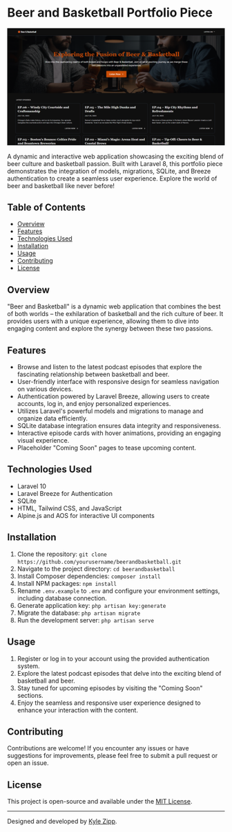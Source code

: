 # Beer and Basketball Portfolio Piece

![Beer and Basketball Logo](/public/images/screenshot.png)

A dynamic and interactive web application showcasing the exciting blend of beer culture and basketball passion. Built with Laravel 8, this portfolio piece demonstrates the integration of models, migrations, SQLite, and Breeze authentication to create a seamless user experience. Explore the world of beer and basketball like never before!

## Table of Contents

- [Overview](#overview)
- [Features](#features)
- [Technologies Used](#technologies-used)
- [Installation](#installation)
- [Usage](#usage)
- [Contributing](#contributing)
- [License](#license)

## Overview

"Beer and Basketball" is a dynamic web application that combines the best of both worlds – the exhilaration of basketball and the rich culture of beer. It provides users with a unique experience, allowing them to dive into engaging content and explore the synergy between these two passions.

## Features

- Browse and listen to the latest podcast episodes that explore the fascinating relationship between basketball and beer.
- User-friendly interface with responsive design for seamless navigation on various devices.
- Authentication powered by Laravel Breeze, allowing users to create accounts, log in, and enjoy personalized experiences.
- Utilizes Laravel's powerful models and migrations to manage and organize data efficiently.
- SQLite database integration ensures data integrity and responsiveness.
- Interactive episode cards with hover animations, providing an engaging visual experience.
- Placeholder "Coming Soon" pages to tease upcoming content.

## Technologies Used

- Laravel 10
- Laravel Breeze for Authentication
- SQLite
- HTML, Tailwind CSS, and JavaScript
- Alpine.js and AOS for interactive UI components

## Installation

1. Clone the repository: `git clone https://github.com/yourusername/beerandbasketball.git`
2. Navigate to the project directory: `cd beerandbasketball`
3. Install Composer dependencies: `composer install`
4. Install NPM packages: `npm install`
5. Rename `.env.example` to `.env` and configure your environment settings, including database connection.
6. Generate application key: `php artisan key:generate`
7. Migrate the database: `php artisan migrate`
8. Run the development server: `php artisan serve`

## Usage

1. Register or log in to your account using the provided authentication system.
2. Explore the latest podcast episodes that delve into the exciting blend of basketball and beer.
3. Stay tuned for upcoming episodes by visiting the "Coming Soon" sections.
4. Enjoy the seamless and responsive user experience designed to enhance your interaction with the content.

## Contributing

Contributions are welcome! If you encounter any issues or have suggestions for improvements, please feel free to submit a pull request or open an issue.

## License

This project is open-source and available under the [MIT License](LICENSE).

---

Designed and developed by [Kyle Zipp](https://www.kylezipp.com/contact.php).
